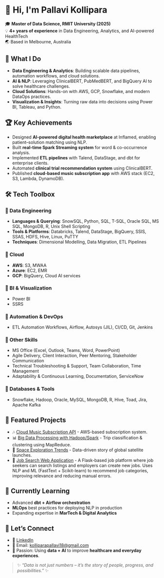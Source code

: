 # 👋 Hi, I'm Pallavi Kollipara  

🎓 **Master of Data Science, RMIT University (2025)**  
💡 **4+ years of experience** in Data Engineering, Analytics, and AI-powered HealthTech  
🌏 Based in Melbourne, Australia  



## 🚀 What I Do
- **Data Engineering & Analytics**: Building scalable data pipelines, automation workflows, and cloud solutions.  
- **AI & NLP**: Leveraging ClinicalBERT, PubMedBERT, and BigQuery AI to solve healthcare challenges.  
- **Cloud Solutions**: Hands-on with AWS, GCP, Snowflake, and modern DataOps practices.  
- **Visualization & Insights**: Turning raw data into decisions using Power BI, Tableau, and Python.  



## 🏆 Key Achievements
- Designed **AI-powered digital health marketplace** at Inflamed, enabling patient–solution matching using NLP.  
- Built **real-time Spark Streaming system** for word & co-occurrence analysis.  
- Implemented **ETL pipelines** with Talend, DataStage, and dbt for enterprise clients.  
- Automated **clinical trial recommendation system** using ClinicalBERT.  
- Published **cloud-based music subscription app** with AWS stack (EC2, S3, Lambda, DynamoDB).  



## 🛠️ Tech Toolbox  

### 🔹 Data Engineering
- **Languages & Querying**: SnowSQL, Python, SQL, T-SQL, Oracle SQL, MS SQL, MongoDB, R, Unix Shell Scripting  
- **Tools & Platforms**: Databricks, Talend, DataStage, BigQuery, SSIS, SSAS, HDFS, Hive, Linux, PuTTY  
- **Techniques**: Dimensional Modelling, Data Migration, ETL Pipelines  

### 🔹 Cloud
- **AWS**: S3, MWAA  
- **Azure**: EC2, EMR  
- **GCP**: BigQuery, Cloud AI services  

### 🔹 BI & Visualization
- Power BI  
- SSRS  

### 🔹 Automation & DevOps
- ETL Automation Workflows, Airflow, Autosys (JIL), CI/CD, Git, Jenkins  

### 🔹 Other Skills
- MS Office (Excel, Outlook, Teams, Word, PowerPoint)  
- Agile Delivery, Client Interaction, Peer Mentoring, Stakeholder Communication  
- Technical Troubleshooting & Support, Team Collaboration, Time Management  
- Adaptability & Continuous Learning, Documentation, ServiceNow  

### 🔹 Databases & Tools
- Snowflake, Hadoop, Oracle, MySQL, MongoDB, R, Hive, Toad, Jira, Apache Kafka  
 


## 📂 Featured Projects  
- 🎶 [Cloud Music Subscription API](https://github.com/KolliparaPallavi/Cloud-Music-Subscription-App-AWS) - AWS-based subscription system.  
- 📊 [Big Data Processing with Hadoop/Spark](https://github.com/KolliparaPallavi/hadoop-mapreduce-taxi-analysis) - Trip classification & clustering using MapReduce.  
- 🌌 [Space Exploration Trends](https://github.com/KolliparaPallavi/CosmicDataStories) - Data-driven story of global satellite launches.  
- 💼 [Job Search Web Application](https://github.com/KolliparaPallavi/realtime-jobsearch-portal) - A Flask-based job platform where job seekers can search listings and employers can create new jobs. Uses NLP and ML (FastText + Scikit-learn) to recommend job categories, improving relevance and reducing manual errors.



## 🌱 Currently Learning
- Advanced **dbt + Airflow orchestration**  
- **MLOps** best practices for deploying NLP in production  
- Expanding expertise in **MarTech & Digital Analytics**  



## 💬 Let’s Connect
- 💼 [LinkedIn](www.linkedin.com/in/pallavi-kollipara) 
- 📧 Email: kolliparapallavi18@gmail.com  
- 🖤 Passion: Using **data + AI** to improve **healthcare and everyday experiences**.  

> ✨ *“Data is not just numbers – it’s the story of people, progress, and possibilities.”* ✨  

